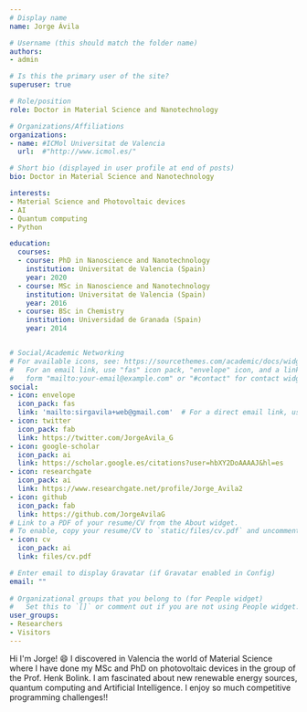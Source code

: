```yaml
---
# Display name
name: Jorge Ávila

# Username (this should match the folder name)
authors:
- admin

# Is this the primary user of the site?
superuser: true

# Role/position
role: Doctor in Material Science and Nanotechnology

# Organizations/Affiliations
organizations:
- name: #ICMol Universitat de Valencia
  url:  #"http://www.icmol.es/"

# Short bio (displayed in user profile at end of posts)
bio: Doctor in Material Science and Nanotechnology

interests:
- Material Science and Photovoltaic devices
- AI
- Quantum computing
- Python

education:
  courses:
  - course: PhD in Nanoscience and Nanotechnology
    institution: Universitat de Valencia (Spain)
    year: 2020
  - course: MSc in Nanoscience and Nanotechnology
    institution: Universitat de Valencia (Spain)
    year: 2016
  - course: BSc in Chemistry
    institution: Universidad de Granada (Spain)
    year: 2014


# Social/Academic Networking
# For available icons, see: https://sourcethemes.com/academic/docs/widgets/#icons
#   For an email link, use "fas" icon pack, "envelope" icon, and a link in the
#   form "mailto:your-email@example.com" or "#contact" for contact widget.
social:
- icon: envelope
  icon_pack: fas
  link: 'mailto:sirgavila+web@gmail.com'  # For a direct email link, use "mailto:test@example.org".
- icon: twitter
  icon_pack: fab
  link: https://twitter.com/JorgeAvila_G
- icon: google-scholar
  icon_pack: ai
  link: https://scholar.google.es/citations?user=hbXY2DoAAAAJ&hl=es
- icon: researchgate
  icon_pack: ai
  link: https://www.researchgate.net/profile/Jorge_Avila2
- icon: github
  icon_pack: fab
  link: https://github.com/JorgeAvilaG
# Link to a PDF of your resume/CV from the About widget.
# To enable, copy your resume/CV to `static/files/cv.pdf` and uncomment the lines below.  
- icon: cv
  icon_pack: ai
  link: files/cv.pdf

# Enter email to display Gravatar (if Gravatar enabled in Config)
email: ""
  
# Organizational groups that you belong to (for People widget)
#   Set this to `[]` or comment out if you are not using People widget.  
user_groups:
- Researchers
- Visitors
---
```


Hi I'm Jorge!  :smile: I discovered in Valencia the world of Material Science where I have done my MSc and PhD on photovoltaic devices in the group of the Prof. Henk Bolink. I am fascinated about new renewable energy sources, quantum computing and Artificial Intelligence. I enjoy so much competitive programming challenges!!